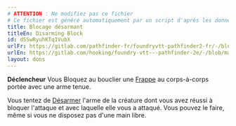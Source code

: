 ```yaml
---
# ATTENTION : Ne modifiez pas ce fichier
# Ce fichier est généré automatiquement par un script d'après les données du module Foundry VTT officiel et de sa traduction
title: Blocage désarmant
titleEn: Disarming Block
id: dSSwRyuhKTq1VubX
urlFr: https://gitlab.com/pathfinder-fr/foundryvtt-pathfinder2-fr/-/blob/master/data/feats/dSSwRyuhKTq1VubX.htm
urlEn: https://gitlab.com/hooking/foundry-vtt---pathfinder-2e/-/blob/master/packs/data/feats.db/disarming-block.json
layout: dons
---
```

**Déclencheur** Vous Bloquez au bouclier une [Frappe](../actions/frapper.md) au corps-à-corps portée avec une arme tenue.

Vous tentez de [Désarmer](../actions/désarmer.md) l'arme de la créature dont vous avez réussi à bloquer l'attaque et avec laquelle elle vous a attaqué. Vous pouvez le faire, même si vous ne disposez pas d'une main libre.

